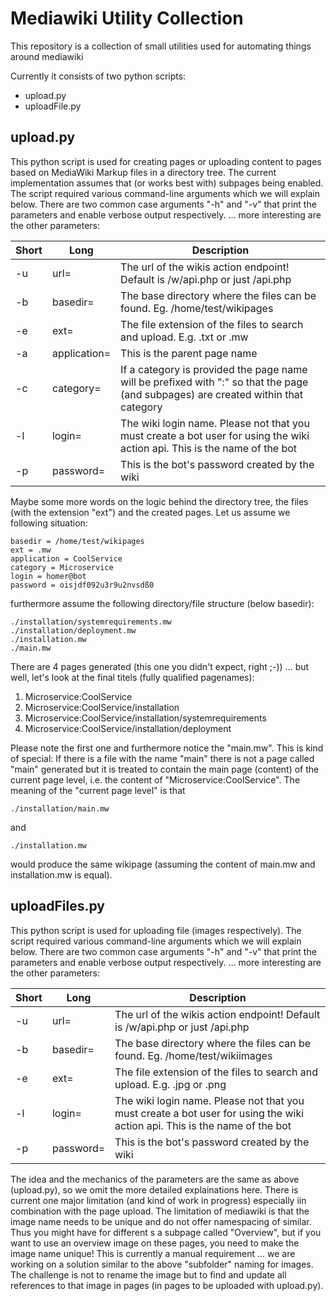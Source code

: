 # Mediawiki Utility Collection

This repository is a collection of small utilities used for automating things around mediawiki

Currently it consists of two python scripts:
- upload.py
- uploadFile.py

## upload.py
This python script is used for creating pages or uploading content to pages based on MediaWiki Markup files in a directory tree. The current implementation assumes that (or works best with) subpages being enabled. 
The script required various command-line arguments which we will explain below. There are two common case arguments "-h" and "-v" that print the parameters and enable verbose output respectively. 
... more interesting are the other parameters:

| Short | Long | Description |
| ------ | ------ | ------ |
| -u | url= | The url of the wikis action endpoint! Default is <domain>/w/api.php or just <domain>/api.php |
| -b | basedir= | The base directory where the files can be found. Eg. /home/test/wikipages |
| -e | ext= | The file extension of the files to search and upload. E.g. .txt or .mw |
| -a | application= | This is the parent page name |
| -c | category= | If a category is provided the page name will be prefixed with "<category>:" so that the page (and subpages) are created within that category |
| -l | login= | The wiki login name. Please not that you must create a bot user for using the wiki action api. This is the name of the bot |
| -p | password= | This is the bot's password created by the wiki |

Maybe some more words on the logic behind the directory tree, the files (with the extension "ext") and the created pages.
Let us assume we following situation:
```
basedir = /home/test/wikipages
ext = .mw
application = CoolService
category = Microservice
login = homer@bot
password = oisjdf092u3r9u2nvsdß0 
```

furthermore assume the following directory/file structure (below basedir):
```
./installation/systemrequirements.mw
./installation/deployment.mw
./installation.mw
./main.mw
```

There are 4 pages generated (this one you didn't expect, right ;-)) ... but well, let's look at the final titels (fully qualified pagenames): 
1. Microservice:CoolService
2. Microservice:CoolService/installation
3. Microservice:CoolService/installation/systemrequirements
4. Microservice:CoolService/installation/deployment

Please note the first one and furthermore notice the "main.mw". This is kind of special: If there is a file with the name "main" there is not a page called "main" generated but it is treated to contain the main page (content) of the current page level, i.e. the content of "Microservice:CoolService". 
The meaning of the "current page level" is that
```
./installation/main.mw
```
and 
```
./installation.mw
```

would produce the same wikipage (assuming the content of main.mw and installation.mw is equal). 

## uploadFiles.py
This python script is used for uploading file (images respectively). 
The script required various command-line arguments which we will explain below. There are two common case arguments "-h" and "-v" that print the parameters and enable verbose output respectively. 
... more interesting are the other parameters:

| Short | Long | Description |
| ------ | ------ | ------ |
| -u | url= | The url of the wikis action endpoint! Default is <domain>/w/api.php or just <domain>/api.php |
| -b | basedir= | The base directory where the files can be found. Eg. /home/test/wikiimages |
| -e | ext= | The file extension of the files to search and upload. E.g. .jpg or .png |
| -l | login= | The wiki login name. Please not that you must create a bot user for using the wiki action api. This is the name of the bot |
| -p | password= | This is the bot's password created by the wiki |

The idea and the mechanics of the parameters are the same as above (upload.py), so we omit the more detailed explainations here.
There is current one major limitation (and kind of work in progress) especially iin combination with the page upload. 
The limitation of mediawiki is that the image name needs to be unique and do not offer namespacing of similar. Thus you might have for different <pagename>s a subpage called "Overview", but if you want to use an overview image on these pages, you need to make the image name unique! This is currently a manual requirement ... we are working on a solution similar to the above "subfolder" naming for images. The challenge is not to rename the image but to find and update all references to that image in pages (in pages to be uploaded with upload.py). 